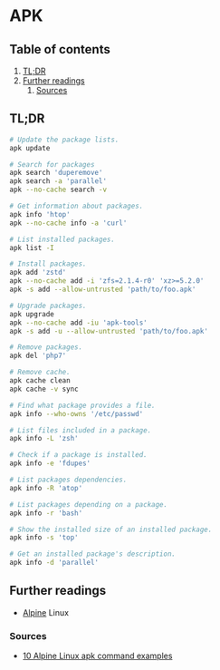 # APK

## Table of contents <!-- omit in toc -->

1. [TL;DR](#tldr)
1. [Further readings](#further-readings)
   1. [Sources](#sources)

## TL;DR

```sh
# Update the package lists.
apk update

# Search for packages
apk search 'duperemove'
apk search -a 'parallel'
apk --no-cache search -v

# Get information about packages.
apk info 'htop'
apk --no-cache info -a 'curl'

# List installed packages.
apk list -I

# Install packages.
apk add 'zstd'
apk --no-cache add -i 'zfs=2.1.4-r0' 'xz>=5.2.0'
apk -s add --allow-untrusted 'path/to/foo.apk'

# Upgrade packages.
apk upgrade
apk --no-cache add -iu 'apk-tools'
apk -s add -u --allow-untrusted 'path/to/foo.apk'

# Remove packages.
apk del 'php7'

# Remove cache.
apk cache clean
apk cache -v sync

# Find what package provides a file.
apk info --who-owns '/etc/passwd'

# List files included in a package.
apk info -L 'zsh'

# Check if a package is installed.
apk info -e 'fdupes'

# List packages dependencies.
apk info -R 'atop'

# List packages depending on a package.
apk info -r 'bash'

# Show the installed size of an installed package.
apk info -s 'top'

# Get an installed package's description.
apk info -d 'parallel'
```

## Further readings

- [Alpine] Linux

### Sources

- [10 Alpine Linux apk command examples]

<!--
  Reference
  ═╬═Time══
  -->

<!-- Knowledge base -->
[alpine]: linux/alpine.md

<!-- Others -->
[10 alpine linux apk command examples]: https://www.cyberciti.biz/faq/10-alpine-linux-apk-command-examples/
